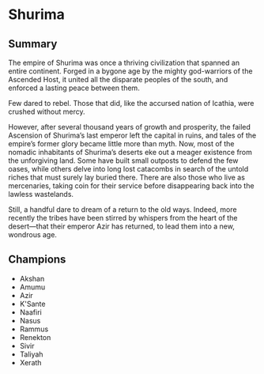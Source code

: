 # Shurima

## Summary
The empire of Shurima was once a thriving civilization that spanned an entire 
continent. Forged in a bygone age by the mighty god-warriors of the Ascended 
Host, it united all the disparate peoples of the south, and enforced a lasting 
peace between them.

Few dared to rebel. Those that did, like the accursed nation of Icathia, were 
crushed without mercy.

However, after several thousand years of growth and prosperity, the failed 
Ascension of Shurima’s last emperor left the capital in ruins, and tales of the 
empire’s former glory became little more than myth. Now, most of the nomadic 
inhabitants of Shurima’s deserts eke out a meager existence from the 
unforgiving land. Some have built small outposts to defend the few oases, while 
others delve into long lost catacombs in search of the untold riches that must 
surely lay buried there. There are also those who live as mercenaries, taking 
coin for their service before disappearing back into the lawless wastelands.

Still, a handful dare to dream of a return to the old ways. Indeed, more 
recently the tribes have been stirred by whispers from the heart of the 
desert—that their emperor Azir has returned, to lead them into a new, wondrous 
age.

## Champions
- Akshan
- Amumu
- Azir
- K'Sante
- Naafiri
- Nasus
- Rammus
- Renekton
- Sivir
- Taliyah
- Xerath